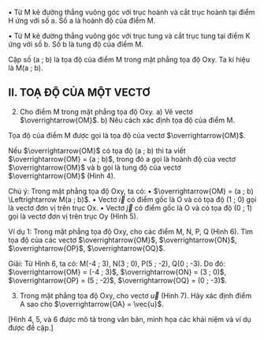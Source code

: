 • Từ M kẻ đường thẳng vuông góc với trục hoành và cắt trục hoành tại điểm H ứng với số a. Số a là hoành độ của điểm M.

• Từ M kẻ đường thẳng vuông góc với trục tung và cắt trục tung tại điểm K ứng với số b. Số b là tung độ của điểm M.

Cặp số (a ; b) là tọa độ của điểm M trong mặt phẳng tọa độ Oxy. Ta kí hiệu là M(a ; b).

## II. TOẠ ĐỘ CỦA MỘT VECTƠ

2. Cho điểm M trong mặt phẳng tọa độ Oxy.
a) Vẽ vectơ $\overrightarrow{OM}$.
b) Nêu cách xác định tọa độ của điểm M.

Tọa độ của điểm M được gọi là tọa độ của vectơ $\overrightarrow{OM}$.

Nếu $\overrightarrow{OM}$ có tọa độ (a ; b) thì ta viết $\overrightarrow{OM} = (a ; b)$, trong đó a gọi là hoành độ của vectơ $\overrightarrow{OM}$ và b gọi là tung độ của vectơ $\overrightarrow{OM}$ (Hình 4).

Chú ý: Trong mặt phẳng tọa độ Oxy, ta có:
• $\overrightarrow{OM} = (a ; b) \Leftrightarrow M(a ; b)$.
• Vectơ $\vec{i}$ có điểm gốc là O và có tọa độ (1 ; 0) gọi là vectơ đơn vị trên trục Ox.
• Vectơ $\vec{j}$ có điểm gốc là O và có tọa độ (0 ; 1) gọi là vectơ đơn vị trên trục Oy (Hình 5).

Ví dụ 1: Trong mặt phẳng tọa độ Oxy, cho các điểm M, N, P, Q (Hình 6). Tìm tọa độ của các vectơ $\overrightarrow{OM}$, $\overrightarrow{ON}$, $\overrightarrow{OP}$, $\overrightarrow{OQ}$.

Giải:
Từ Hình 6, ta có: M(-4 ; 3), N(3 ; 0), P(5 ; -2), Q(0 ; -3).
Do đó: $\overrightarrow{OM} = (-4 ; 3)$, $\overrightarrow{ON} = (3 ; 0)$,
$\overrightarrow{OP} = (5 ; -2)$, $\overrightarrow{OQ} = (0 ; -3)$.

3. Trong mặt phẳng tọa độ Oxy, cho vectơ $\vec{u}$ (Hình 7). Hãy xác định điểm A sao cho $\overrightarrow{OA} = \vec{u}$.

[Hình 4, 5, và 6 được mô tả trong văn bản, minh họa các khái niệm và ví dụ được đề cập.]